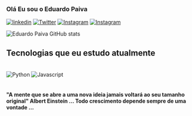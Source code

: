 
### Olá Eu sou o Eduardo Paiva

[![linkedin](https://img.shields.io/badge/LinkedIn-0077B5?style=for-the-badge&logo=linkedin&logoColor=white)](https://linkedin.com/in/EngEduPaiva)
[![Twitter](https://img.shields.io/badge/Twitter-1DA1F2?style=for-the-badge&logo=twitter&logoColor=white)](https://twitter.com/eng_edupaiva)
[![Instagram](https://img.shields.io/badge/Instagram-E4405F?style=for-the-badge&logo=instagram&logoColor=white)](https://www.instagram.com/eng_edupaiva/)
[![Instagram](https://img.shields.io/badge/Microsoft_Outlook-0078D4?style=for-the-badge&logo=microsoft-outlook&logoColor=white)](eng_eduardopaiva@outlook.com/)

![Eduardo Paiva GitHub stats](https://github-readme-stats.vercel.app/api?username=EngEduPaiva&show_icons=true&theme=radical)

## Tecnologias que eu estudo atualmente

<div style="display: inline_block"><br/>
  <img align="center" alt="Python" src="https://img.shields.io/badge/Python-14354C?style=for-the-badge&logo=python&logoColor=white" /> 
  <img align="center" alt="Javascript" src="https://img.shields.io/badge/JavaScript-323330?style=for-the-badge&logo=javascript&logoColor=F7DF1E" /> 

</div><BR/>

####  "A mente que se abre a uma nova ideia jamais voltará ao seu tamanho original" Albert Einstein ... Todo crescimento depende sempre de uma vontade ...

